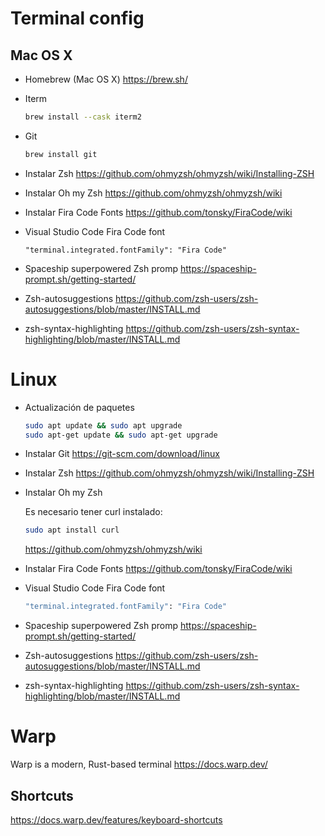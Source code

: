 # Terminal config

## Mac OS X

- Homebrew (Mac OS X)
  https://brew.sh/

- Iterm

  ```bash
  brew install --cask iterm2
  ```

- Git

  ```bash
  brew install git
  ```

- Instalar Zsh
  https://github.com/ohmyzsh/ohmyzsh/wiki/Installing-ZSH

- Instalar Oh my Zsh
  https://github.com/ohmyzsh/ohmyzsh/wiki

- Instalar Fira Code Fonts
  https://github.com/tonsky/FiraCode/wiki

- Visual Studio Code Fira Code font

  ```
  "terminal.integrated.fontFamily": "Fira Code"
  ```

- Spaceship superpowered Zsh promp
  https://spaceship-prompt.sh/getting-started/

- Zsh-autosuggestions
  https://github.com/zsh-users/zsh-autosuggestions/blob/master/INSTALL.md

- zsh-syntax-highlighting
  https://github.com/zsh-users/zsh-syntax-highlighting/blob/master/INSTALL.md

# Linux

- Actualización de paquetes

  ```bash
  sudo apt update && sudo apt upgrade
  sudo apt-get update && sudo apt-get upgrade
  ```

- Instalar Git
  https://git-scm.com/download/linux

- Instalar Zsh
  https://github.com/ohmyzsh/ohmyzsh/wiki/Installing-ZSH

- Instalar Oh my Zsh
  
  Es necesario tener curl instalado:
  
  ```bash
  sudo apt install curl
  ```
  
  https://github.com/ohmyzsh/ohmyzsh/wiki
  
- Instalar Fira Code Fonts
  https://github.com/tonsky/FiraCode/wiki

- Visual Studio Code Fira Code font

  ```bash
  "terminal.integrated.fontFamily": "Fira Code"
  ```

- Spaceship superpowered Zsh promp
  https://spaceship-prompt.sh/getting-started/

- Zsh-autosuggestions
  https://github.com/zsh-users/zsh-autosuggestions/blob/master/INSTALL.md

- zsh-syntax-highlighting
  https://github.com/zsh-users/zsh-syntax-highlighting/blob/master/INSTALL.md

# Warp
Warp is a modern, Rust-based terminal
https://docs.warp.dev/

## Shortcuts
https://docs.warp.dev/features/keyboard-shortcuts
